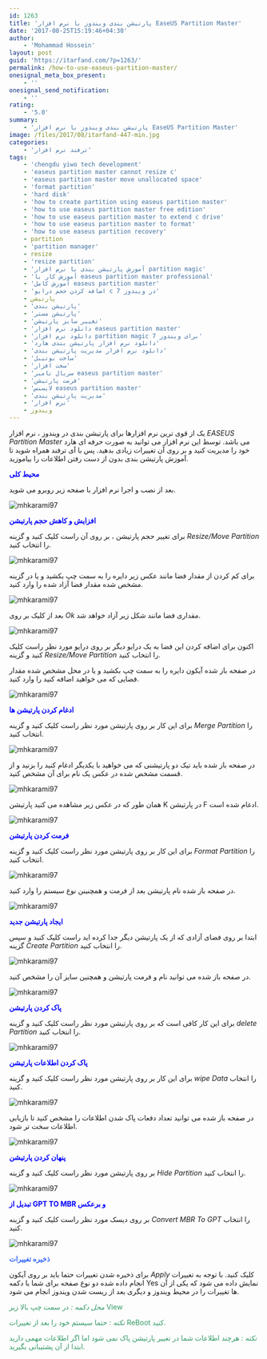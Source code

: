 ```yaml
---
id: 1263
title: 'پارتیشن بندی ویندوز با نرم افزار EaseUS Partition Master'
date: '2017-08-25T15:19:46+04:30'
author:
    - 'Mohammad Hossein'
layout: post
guid: 'https://itarfand.com/?p=1263/'
permalink: /how-to-use-easeus-partition-master/
onesignal_meta_box_present:
    - ''
onesignal_send_notification:
    - ''
rating:
    - '5.0'
summary:
    - 'پارتیشن بندی ویندوز با نرم افزار EaseUS Partition Master'
image: /files/2017/08/itarfand-447-min.jpg
categories:
    - 'ترفند نرم افزار'
tags:
    - 'chengdu yiwo tech development'
    - 'easeus partition master cannot resize c'
    - 'easeus partition master move unallocated space'
    - 'format partition'
    - 'hard disk'
    - 'how to create partition using easeus partition master'
    - 'how to use easeus partition master free edition'
    - 'how to use easeus partition master to extend c drive'
    - 'how to use easeus partition master to format'
    - 'how to use easeus partition recovery'
    - partition
    - 'partition manager'
    - resize
    - 'resize partition'
    - 'آموزش پارتیشن بندی با نرم افزار partition magic'
    - 'آموزش کار با easeus partition master professional'
    - 'آموزش کامل easeus partition master'
    - 'اضافه كردن حجم درايو c در ویندوز 7'
    - پارتیشن
    - 'پارتیشن بندی'
    - 'پارتیشن مستر'
    - 'تغییر سایز پارتیشن'
    - 'دانلود نرم افزار easeus partition master'
    - 'دانلود نرم افزار partition magic برای ویندوز 7'
    - 'دانلود نرم افزار پارتیشن بندی هارد'
    - 'دانلود نرم افزار مدیریت پارتیشن بندی'
    - 'ساخت بوتیبل'
    - 'سخت افزار'
    - 'سریال نامبر easeus partition master'
    - 'فرمت پارتیشن'
    - 'لایسنس easeus partition master'
    - 'مدیریت پارتیشن بندی'
    - 'نرم افزار'
    - ویندوز
---
```


یک از قوی ترین نرم افزارها برای پارتیشن بندی در ویندوز ، نرم افزار *EASEUS Partition Master* می باشد. توسط این نرم افزار می توانید به صورت حرفه ای هارد خود را مدیریت کنید و بر روی آن تغییرات زیادی بدهید. پس با آی ترفند همراه شوید تا آموزش پارتیشن بندی بدون از دست رفتن اطلاعات را بیاموزید.

<span style="color: #0000ff;">**محیط کلی**</span>

بعد از نصب و اجرا نرم افزار با صفحه زیر روبرو می شوید.

![mhkarami97](/files/2017/08/itarfand-430-min.jpg)

<span style="color: #0000ff;">**افزایش و کاهش حجم پارتیشن**</span>

برای تغییر حجم پارتیشن ، بر روی آن راست کلیک کنید و گزینه *Resize/Move Partition* را انتخاب کنید.

![mhkarami97](/files/2017/08/itarfand-431-min.jpg)

برای کم کردن از مقدار فضا مانند عکس زیر دایره را به سمت چپ بکشید و یا در گزینه مشخص شده مقدار فضا آزاد شده را وارد کنید.

![mhkarami97](/files/2017/08/itarfand-434-min.jpg)

بعد از کلیک بر روی *Ok* مقداری فضا مانند شکل زیر آزاد خواهد شد.

![mhkarami97](/files/2017/08/itarfand-433-min.jpg)

اکنون برای اضافه کردن این فضا به یک درایو دیگر بر روی درایو مورد نظر راست کلیک کنید و گزینه *Resize/Move Partition* را انتخاب کنید.

در صفحه باز شده آیکون دایره را به سمت چپ بکشید و یا در محل مشخص شده مقدار فضایی که می خواهید اضافه کنید را وارد کنید.

![mhkarami97](/files/2017/08/itarfand-432-min.jpg)

<span style="color: #0000ff;">**ادغام کردن پارتیشن ها**</span>

برای این کار بر روی پارتیشن مورد نظر راست کلیک کنید و گزینه *Merge Partition* را انتخاب کنید.

![mhkarami97](/files/2017/08/itarfand-435-min.jpg)

در صفحه باز شده باید تیک دو پارتیشنی که می خواهید با یکدیگر ادغام کنید را بزنید و از قسمت مشخص شده در عکس یک نام برای آن مشخص کنید.

![mhkarami97](/files/2017/08/itarfand-436-min.jpg)

همان طور که در عکس زیر مشاهده می کنید پارتیشن K در پارتیشن F ادغام شده است.

![mhkarami97](/files/2017/08/itarfand-437-min.jpg)

<span style="color: #0000ff;">**فرمت کردن پارتیشن**</span>

برای این کار بر روی پارتیشن مورد نظر راست کلیک کنید و گزینه *Format Partition* را انتخاب کنید.

![mhkarami97](/files/2017/08/itarfand-438-min.jpg)

در صفحه باز شده نام پارتیشن بعد از فرمت و همچنینن نوع سیستم را وارد کنید.

![mhkarami97](/files/2017/08/itarfand-439-min.jpg)

<span style="color: #0000ff;">**ایجاد پارتیشن جدید**</span>

ابتدا بر روی فضای آزادی که از یک پارتیشن دیگر جدا کرده اید راست کلیک کنید و سپس گزینه *Create Partition* را انتخاب کنید.

![mhkarami97](/files/2017/08/itarfand-440-min.jpg)

در صفحه باز شده می توانید نام و فرمت پارتیشن و همچنین سایز آن را مشخص کنید.

![mhkarami97](/files/2017/08/itarfand-441-min.jpg)

<span style="color: #0000ff;">**پاک کردن پارتیشن**</span>

برای این کار کافی است که بر روی پارتیشن مورد نظر راست کلیک کنید و گزینه *delete Partition* را انتخاب کنید.

![mhkarami97](/files/2017/08/itarfand-442-min.jpg)

<span style="color: #0000ff;">**پاک کردن اطلاعات پارتیشن**</span>

برای این کار بر روی پارتیشن مورد نظر راست کلیک کنید و گزینه *wipe Data* را انتخاب کنید.

![mhkarami97](/files/2017/08/itarfand-443-min.jpg)

در صفحه باز شده می توانید تعداد دفعات پاک شدن اطلاعات را مشخص کنید تا بازیابی اطلاعات سخت تر شود.

![mhkarami97](/files/2017/08/itarfand-444-min.jpg)

<span style="color: #0000ff;">**پنهان کردن پارتیشن**</span>

بر روی پارتیشن مورد نظر راست کلیک کنید و گزینه *Hide Partition* را انتخاب کنید.

![mhkarami97](/files/2017/08/itarfand-445-min.jpg)

<span style="color: #0000ff;">**تبدیل از GPT TO MBR و برعکس**</span>

بر روی دیسک مورد نظر راست کلیک کنید و گزینه *Convert MBR To GPT* را انتخاب کنید.

![mhkarami97](/files/2017/08/itarfand-446-min.jpg)

<span style="color: #3366ff;">**ذخیره تغییرات**</span>

برای ذخیره شدن تغییرات حتما باید بر روی آیکون *Apply* کلیک کنید. با توجه به تغییرات انجام داده شده دو نوع صفحه برای شما با دکمه Yes نمایش داده می شود که یکی از آن ها تغییرات را در محیط ویندوز و دیگری بعد از ریست شدن ویندوز انجام می شود.

<span style="color: #339966;">*محل دکمه :* در سمت چپ بالا زیر View</span>

<span style="color: #339966;">*نکته :* حتما سیستم خود را بعد از تغییرات ReBoot کنید.</span>

<span style="color: #339966;">*نکته :* هرچند اطلاعات شما در تغییر پارتیشن پاک نمی شود اما اگر اطلاعات مهمی دارید ابتدا از آن پشتیبانی بگیرید.</span>
